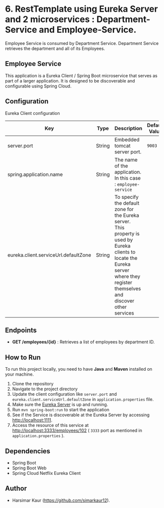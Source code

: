 # 6. RestTemplate using Eureka Server and 2 microservices : Department-Service and Employee-Service.

Employee Service is consumed by Department Service.
Department Service retrieves the department and all of its Employees.

## Employee Service

This application is a Eureka Client / Spring Boot microservice that serves as part of a larger application.
It is designed to be discoverable and configurable using Spring Cloud.

## Configuration

Eureka Client configuration

| Key                                  | Type   | Description                                                                                                                                                                            | Default Value |
|--------------------------------------|--------|----------------------------------------------------------------------------------------------------------------------------------------------------------------------------------------|---------------|
| server.port                          | String | Embedded tomcat server port.                                                                                                                                                           | `9003`        |
| spring.application.name              | String | The name of the application. In this case : `employee-service`                                                                                                                         |               | 
| eureka.client.serviceUrl.defaultZone | String | To specify the default zone for the Eureka server. <br/>This property is used by Eureka clients to locate the Eureka server where they register themselves and discover other services |               |

## Endpoints

- **GET /employees/{id}** : Retrieves a list of employees by department ID.

## How to Run

To run this project locally, you need to have **Java** and **Maven** installed on your machine.

1. Clone the repository
2. Navigate to the project directory
3. Update the client configuration like `server.port` and `eureka.client.serviceUrl.defaultZone`
   in `application.properties` file.
4. Make sure the [Eureka Server](../EurekaServer/README.md) is up and running.
5. Run `mvn spring-boot:run` to start the application
6. See if the Service is discoverable at the Eureka Server by accessing [http://localhost:1111](http://localhost:1111).
7. Access the resource of this service
   at [http://localhost:3333/employees/102](http://localhost:3333/employees/102) ( `3333` port as mentioned
   in `application.properties` ).

## Dependencies

- Spring Boot
- Spring Boot Web
- Spring Cloud Netflix Eureka Client

## Author

- Harsimar Kaur (https://github.com/simarkaur12).